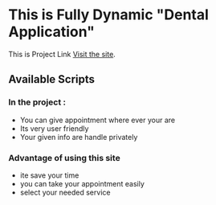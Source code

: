 # This is Fully Dynamic "Dental Application"

This is Project Link [Visit the site](https://dental-appointment-f60c2.web.app/home).

## Available Scripts

### In the project :

- You can give appointment where ever your are
- Its very user friendly
- Your given info are handle privately

### Advantage of using this site

- ite save your time
- you can take your appointment easily
- select your needed service
